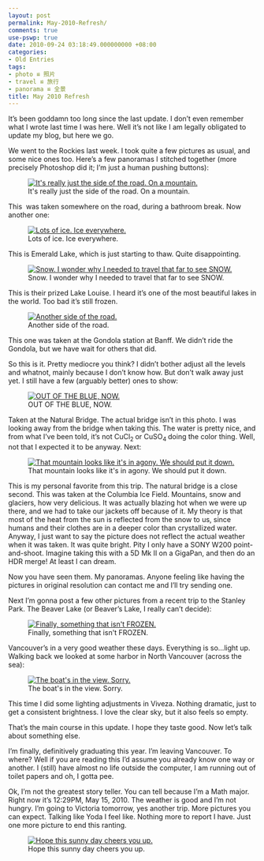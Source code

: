 ```yaml
---
layout: post
permalink: May-2010-Refresh/
comments: true
use-pswp: true
date: 2010-09-24 03:18:49.000000000 +08:00
categories:
- Old Entries
tags:
- photo ≌ 照片
- travel ≌ 旅行
- panorama ≌ 全景
title: May 2010 Refresh
---
```


It’s been goddamn too long since the last update. I don’t even remember what I wrote last time I was here. Well it’s not like I am legally obligated to update my blog, but here we go.

We went to the Rockies last week. I took quite a few pictures as usual, and some nice ones too. Here’s a few panoramas I stitched together (more precisely Photoshop did it; I’m just a human pushing buttons):

<div class="imgDisplay monod" style="max-width: 600px;" itemscope itemtype="http://schema.org/ImageGallery">
  <figure itemprop="associatedMedia" itemscope itemtype="http://schema.org/ImageObject">
    <a href="/assets/old/UnknownPanoTrim30-1024x358.jpg" itemprop="contentUrl" data-size="1024x358" >
    <img src="/assets/old/UnknownPanoTrim30-600x209.jpg" itemprop="thumbnail" 
      title="It's really just the side of the road. On a mountain." 
      alt="It's really just the side of the road. On a mountain." />
    </a>
    <figcaption itemprop="caption description">It's really just the side of the road. On a mountain.</figcaption>
  </figure>
</div>

<!--excerpt-->

This  was taken somewhere on the road, during a bathroom break. Now another one:

<div class="imgDisplay monod" style="max-width: 600px;" itemscope itemtype="http://schema.org/ImageGallery">
  <figure itemprop="associatedMedia" itemscope itemtype="http://schema.org/ImageObject">
    <a href="/assets/old/EmraldLakePanoTrim30-987x768.jpg" itemprop="contentUrl" data-size="987x768" >
    <img src="/assets/old/EmraldLakePanoTrim30-600x467.jpg" itemprop="thumbnail" 
      title="Lots of ice. Ice everywhere." 
      alt="Lots of ice. Ice everywhere." />
    </a>
    <figcaption itemprop="caption description">Lots of ice. Ice everywhere.</figcaption>
  </figure>
</div>

This is Emerald Lake, which is just starting to thaw. Quite disappointing.

<div class="imgDisplay monod" style="max-width: 600px;" itemscope itemtype="http://schema.org/ImageGallery">
  <figure itemprop="associatedMedia" itemscope itemtype="http://schema.org/ImageObject">
    <a href="/assets/old/LakeLouisePanoTrim30-1024x438.jpg" itemprop="contentUrl" data-size="1024x438" >
    <img src="/assets/old/LakeLouisePanoTrim30-600x256.jpg" itemprop="thumbnail" 
      title="Snow. I wonder why I needed to travel that far to see SNOW." 
      alt="Snow. I wonder why I needed to travel that far to see SNOW." />
    </a>
    <figcaption itemprop="caption description">Snow. I wonder why I needed to travel that far to see SNOW.</figcaption>
  </figure>
</div>

This is their prized Lake Louise. I heard it’s one of the most beautiful lakes in the world. Too bad it’s still frozen.

<div class="imgDisplay monod" style="max-width: 600px;" itemscope itemtype="http://schema.org/ImageGallery">
  <figure itemprop="associatedMedia" itemscope itemtype="http://schema.org/ImageObject">
    <a href="/assets/old/GondolaStationPanoTrim30-1024x382.jpg" itemprop="contentUrl" data-size="1024x382" >
    <img src="/assets/old/GondolaStationPanoTrim30-600x224.jpg" itemprop="thumbnail" 
      title="Another side of the road." 
      alt="Another side of the road." />
    </a>
    <figcaption itemprop="caption description">Another side of the road.</figcaption>
  </figure>
</div>

This one was taken at the Gondola station at Banff. We didn’t ride the Gondola, but we have wait for others that did.

So this is it. Pretty mediocre you think? I didn’t bother adjust all the levels and whatnot, mainly because I don’t know how. But don’t walk away just yet. I still have a few (arguably better) ones to show:

<div class="imgDisplay monod" style="max-width: 486px;" itemscope itemtype="http://schema.org/ImageGallery">
  <figure itemprop="associatedMedia" itemscope itemtype="http://schema.org/ImageObject">
    <a href="/assets/old/NaturalBridgePanoTrim30-486x768.jpg" itemprop="contentUrl" data-size="486x768" >
    <img src="/assets/old/NaturalBridgePanoTrim30-486x768.jpg" itemprop="thumbnail" 
      title="OUT OF THE BLUE, NOW." 
      alt="OUT OF THE BLUE, NOW." />
    </a>
    <figcaption itemprop="caption description">OUT OF THE BLUE, NOW.</figcaption>
  </figure>
</div>

Taken at the Natural Bridge. The actual bridge isn’t in this photo. I was looking away from the bridge when taking this. The water is pretty nice, and from what I’ve been told, it’s not CuCl<sub>2 </sub>or CuSO<sub>4 </sub>doing the color thing. Well, not that I expected it to be anyway. Next:

<div class="imgDisplay monod" style="max-width: 600px;" itemscope itemtype="http://schema.org/ImageGallery">
  <figure itemprop="associatedMedia" itemscope itemtype="http://schema.org/ImageObject">
    <a href="/assets/old/IceFieldPanoTrim30-1024x253.jpg" itemprop="contentUrl" data-size="1024x253" >
    <img src="/assets/old/IceFieldPanoTrim30-600x148.jpg" itemprop="thumbnail" 
      title="That mountain looks like it's in agony. We should put it down." 
      alt="That mountain looks like it's in agony. We should put it down." />
    </a>
    <figcaption itemprop="caption description">That mountain looks like it's in agony. We should put it down.</figcaption>
  </figure>
</div>

This is my personal favorite from this trip. The natural bridge is a close second. This was taken at the Columbia Ice Field. Mountains, snow and glaciers, how very delicious. It was actually blazing hot when we were up there, and we had to take our jackets off because of it. My theory is that most of the heat from the sun is reflected from the snow to us, since humans and their clothes are in a deeper color than crystallized water. Anyway, I just want to say the picture does not reflect the actual weather when it was taken. It was quite bright. Pity I only have a SONY W200 point-and-shoot. Imagine taking this with a 5D Mk II on a GigaPan, and then do an HDR merge! At least I can dream.

Now you have seen them. My panoramas. Anyone feeling like having the pictures in original resolution can contact me and I’ll try sending one.

Next I’m gonna post a few other pictures from a recent trip to the Stanley Park. The Beaver Lake (or Beaver’s Lake, I really can’t decide):

<div class="imgDisplay monod" style="max-width: 600px;" itemscope itemtype="http://schema.org/ImageGallery">
  <figure itemprop="associatedMedia" itemscope itemtype="http://schema.org/ImageObject">
    <a href="/assets/old/BeaverLakePanoTrim30-1024x603.jpg" itemprop="contentUrl" data-size="1024x603" >
    <img src="/assets/old/BeaverLakePanoTrim30-600x353.jpg" itemprop="thumbnail" 
      title="Finally, something that isn't FROZEN." 
      alt="Finally, something that isn't FROZEN." />
    </a>
    <figcaption itemprop="caption description">Finally, something that isn't FROZEN.</figcaption>
  </figure>
</div>

Vancouver’s in a very good weather these days. Everything is so…light up. Walking back we looked at some harbor in North Vancouver (across the sea):

<div class="imgDisplay monod" style="max-width: 600px;" itemscope itemtype="http://schema.org/ImageGallery">
  <figure itemprop="associatedMedia" itemscope itemtype="http://schema.org/ImageObject">
    <a href="/assets/old/StanleyParkNorthPanoTrimAdjust30-1024x468.jpg" itemprop="contentUrl" data-size="1024x468" >
    <img src="/assets/old/StanleyParkNorthPanoTrimAdjust30-600x274.jpg" itemprop="thumbnail" 
      title="The boat's in the view. Sorry." 
      alt="The boat's in the view. Sorry." />
    </a>
    <figcaption itemprop="caption description">The boat's in the view. Sorry.</figcaption>
  </figure>
</div>

This time I did some lighting adjustments in Viveza. Nothing dramatic, just to get a consistent brightness. I love the clear sky, but it also feels so empty.

That’s the main course in this update. I hope they taste good. Now let’s talk about something else.

I’m finally, definitively graduating this year. I’m leaving Vancouver. To where? Well if you are reading this I’d assume you already know one way or another. I (still) have almost no life outside the computer, I am running out of toilet papers and oh, I gotta pee.

Ok, I’m not the greatest story teller. You can tell because I’m a Math major. Right now it’s 12:29PM, May 15, 2010. The weather is good and I’m not hungry. I’m going to Victoria tomorrow, yes another trip. More pictures you can expect. Talking like Yoda I feel like. Nothing more to report I have. Just one more picture to end this ranting.

<div class="imgDisplay monod" style="max-width: 600px;" itemscope itemtype="http://schema.org/ImageGallery">
  <figure itemprop="associatedMedia" itemscope itemtype="http://schema.org/ImageObject">
    <a href="/assets/old/DSC0550130-1024x768.jpg" itemprop="contentUrl" data-size="1024x768" >
    <img src="/assets/old/DSC0550130-600x450.jpg" itemprop="thumbnail" 
      title="Hope this sunny day cheers you up." 
      alt="Hope this sunny day cheers you up." />
    </a>
    <figcaption itemprop="caption description">Hope this sunny day cheers you up.</figcaption>
  </figure>
</div>
<p class="tiny">&nbsp;</p>

